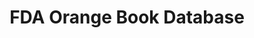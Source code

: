 ---
layout: default
contributors: FDA Center for Drug Evaluation and Research
description: The publication Approved Drug Products with Therapeutic Equivalence Evaluations
  (commonly known as the Orange Book) identifies drug products approved on the basis
  of safety and effectiveness by the Food and Drug Administration (FDA) under the
  Federal Food, Drug, and Cosmetic Act (the Act) and related patent and exclusivity
  information.
last_edit: Fri, 05 May 2023 11:36:01 GMT
location: https://www.fda.gov/drugs/drug-approvals-and-databases/approved-drug-products-therapeutic-equivalence-evaluations-orange-book
maintained_by: 'The Orange Book downloadable data files are updated monthly. We make
  every effort to prevent errors and discrepancies in the Approved Drug Products data
  files; however, if you wish to report an error or discrepancy in drug data, please
  send a brief description of the problem to orangebook@fda.hhs.gov.


  General questions related to the drug data in these files should be directed to
  the Center for Drug Evaluation and Research, Division of Drug Information druginfo@fda.hhs.gov.'
shortname: orangebook_fda
tags:
- drugs
- pharmaceuticals
- us
- exclusivity
title: FDA Orange Book Database
uuid: dc9b201c-5f40-4aca-9f40-b7e1dcee5c67
---